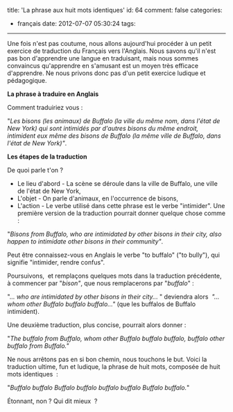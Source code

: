 title: 'La phrase aux huit mots identiques'
id: 64
comment: false
categories:
  - français
date: 2012-07-07 05:30:24
tags:
---

Une fois n'est pas coutume, nous allons aujourd'hui procéder à un petit exercice de traduction du Français vers l'Anglais. Nous savons qu'il n'est pas bon d'apprendre une langue en traduisant, mais nous sommes convaincus qu'apprendre en s'amusant est un moyen très efficace d'apprendre. Ne nous privons donc pas d'un petit exercice ludique et pédagogique.

**La phrase à traduire en Anglais**

Comment traduiriez vous :

"_Les bisons (les animaux) de Buffalo (la ville du même nom, dans l'état de New York) qui sont intimidés par d'autres bisons du même endroit, intimident eux même des bisons de Buffalo (la même ville de Buffalo, dans l'état de New York)"_.

**Les étapes de la traduction**

De quoi parle t'on ?

*   Le lieu d'abord - La scène se déroule dans la ville de Buffalo, une ville de l'état de New York,
*   L'objet - On parle d'animaux, en l'occurrence de bisons,
*   L'action - Le verbe utilisé dans cette phrase est le verbe "intimider".
Une première version de la traduction pourrait donner quelque chose comme :

"_Bisons from Buffalo, who are intimidated by other bisons in their city, also happen to intimidate other bisons in their community"_.

Peut être connaissez-vous en Anglais le verbe "to buffalo" ("to bully"), qui signifie "intimider, rendre confus".

Poursuivons,  et remplaçons quelques mots dans la traduction précédente, à commencer par "_bison"_, que nous remplacerons par "_buffalo_" :

"._.. who are intimidated by other bisons in their city..._ " deviendra alors  _"... whom other Buffalo buffalo buffalo..."_ (que les buffalos de Buffalo intimident).

Une deuxième traduction, plus concise, pourrait alors donner :

"_The buffalo from Buffalo, whom other Buffalo buffalo buffalo, buffalo other buffalo from Buffalo."_

Ne nous arrêtons pas en si bon chemin, nous touchons le but. Voici la traduction ultime, fun et ludique, la phrase de huit mots, composée de huit mots identiques  :

"_Buffalo buffalo Buffalo buffalo buffalo buffalo Buffalo buffalo._"

Étonnant, non ? Qui dit mieux  ?

<!--cforms name="Vérification"-->
